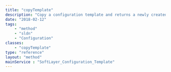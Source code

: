 ```yaml
---
title: "copyTemplate"
description: "Copy a configuration template and returns a newly created template copy "
date: "2018-02-12"
tags:
    - "method"
    - "sldn"
    - "Configuration"
classes:
    - "copyTemplate"
type: "reference"
layout: "method"
mainService : "SoftLayer_Configuration_Template"
---
```

